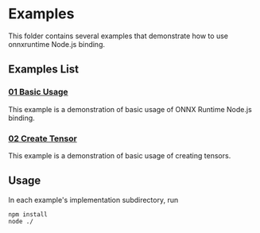 # Examples

This folder contains several examples that demonstrate how to use onnxruntime Node.js binding.

## Examples List

### [01 Basic Usage](./01_basic-usage/README.md)

This example is a demonstration of basic usage of ONNX Runtime Node.js binding.

### [02 Create Tensor](./01_create-tensor/README.md)

This example is a demonstration of basic usage of creating tensors.

## Usage

In each example's implementation subdirectory, run

```
npm install
node ./
```
